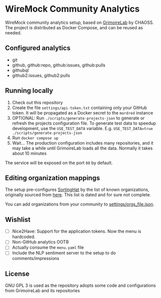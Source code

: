 # WireMock Community Analytics

WireMock community analytics setup, based on [GrimoireLab](https://chaoss.github.io/grimoirelab/)
by CHAOSS.
The project is distributed as Docker Compose, and can be reused as needed.

## Configured analytics

- git
- github, github:repo, github:issues, github:pulls
- githubql
- github2:issues, github2:pulls

## Running locally

1. Check out this repository
2. Create the file `settings/api-token.txt` containing only your GitHub token.
   It will be propagated as a Docker secret to the `mordred` instance
3. OPTIONAL: Run `./scripts/generate-projects-json` to generate or refresh the projects configuration file.
   To generate test data to speedup development, use the `USE_TEST_DATA` variable.
   E.g. `USE_TEST_DATA=true ./scripts/generate-projects-json`
4. Run `docker compose up`
5. Wait...
   The production configuration includes many repositories,
   and it may take a while until GrimoireLab loads all the data.
   Normally it takes about 10 minutes

The service will be exposed on the port `80` by default.

## Editing organization mappings

The setup pre-configures [SortingHat](https://chaoss.github.io/grimoirelab-tutorial/sortinghat)
by the list of known organizations,
originally sourced from [here](https://github.com/chaoss/grimoirelab-hatstall/blob/master/docker/orgs_file.json).
This list is dated and for sure not complete.

You can add organizations from your community to [settings/orgs_file.json](settings/orgs_file.json).

## Wishlist

- [ ] Nice2Have: Support for the application tokens. Now the menu is hardcoded.
- [ ] Non-GitHub analytics OOTB
- [ ] Actually consume the `menu.yaml` file
- [ ] Include the NLP sentiment server to the setup to do comments/impressions

## License

GNU GPL 3 is used as the repository adopts some code and configurations from
GrimoireLab and its repositories
